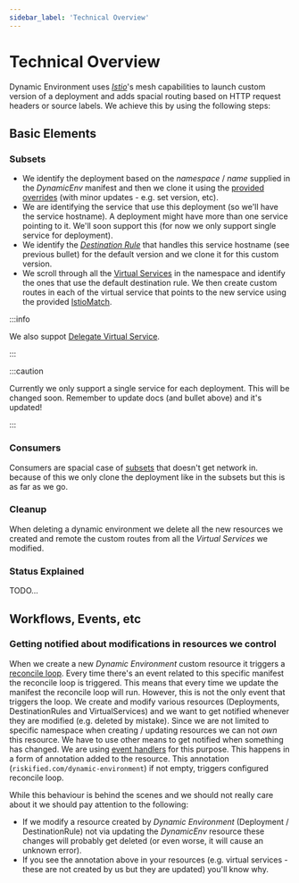 ```yaml
---
sidebar_label: 'Technical Overview'
---
```


# Technical Overview

Dynamic Environment uses [_Istio_][istio]'s mesh capabilities to launch custom version of a
deployment and adds spacial routing based on HTTP request headers or source labels. We achieve this
by using the following steps:

## Basic Elements

### Subsets

* We identify the deployment based on the _namespace_ / _name_ supplied in the _DynamicEnv_ manifest
  and then we clone it using the [provided overrides](../references/crd.md#subset) (with minor
  updates - e.g. set version, etc).
* We are identifying the service that use this deployment (so we'll have the service hostname). A
  deployment might have more than one service pointing to it. We'll soon support this (for now we
  only support single service for deployment).
* We identify the [_Destination Rule_][DR] that handles this service hostname (see previous bullet)
  for the default version and we clone it for this custom version.
* We scroll through all the [Virtual Services][VS] in the namespace and identify the ones that use
  the default destination rule. We then create custom routes in each of the virtual service that
  points to the new service using the provided [IstioMatch](../references/crd.md#istiomatch).

:::info

We also suppot [Delegate Virtual Service][delegate].

:::

:::caution

Currently we only support a single service for each deployment. This will be changed soon. Remember
to update docs (and bullet above) and it's updated!

:::

### Consumers

Consumers are spacial case of [subsets](#subsets) that doesn't get network in. because of this we
only clone the deployment like in the subsets but this is as far as we go.

### Cleanup

When deleting a dynamic environment we delete all the new resources we created and remote the custom
routes from all the _Virtual Services_ we modified.

### Status Explained

TODO...

## Workflows, Events, etc

### Getting notified about modifications in resources we control

When we create a new _Dynamic Environment_ custom resource it triggers
a [reconcile loop][reconcile-loop]. Every time there's an event related to this specific manifest
the reconcile loop is triggered. This means that every time we update the manifest the reconcile
loop will run. However, this is not the only event that triggers the loop. We create and modify
various resources (Deployments, DestinationRules and VirtualServices) and we want to get notified
whenever they are modified (e.g. deleted by mistake). Since we are not limited to specific namespace
when creating / updating resources we can not *own* this resource. We have to use other means to get
notified when something has changed. We are using [event handlers][event-handlers] for this purpose.
This happens in a form of annotation added to the resource. This
annotation (`riskified.com/dynamic-environment`) if not empty, triggers configured reconcile loop.

While this behaviour is behind the scenes and we should not really care about it we should pay
attention to the following:

* If we modify a resource created by _Dynamic Environment_ (Deployment / DestinationRule) not via
  updating the _DynamicEnv_ resource these changes will probably get deleted (or even worse, it will
  cause an unknown error).
* If you see the annotation above in your resources (e.g. virtual services - these are not created
  by us but they are updated) you'll know why.

[istio]: https://istio.io/

[DR]: https://istio.io/latest/docs/reference/config/networking/destination-rule/

[VS]: https://istio.io/latest/docs/reference/config/networking/virtual-service/

[delegate]: https://istio.io/latest/docs/reference/config/networking/virtual-service/#Delegate

[reconcile-loop]: https://sdk.operatorframework.io/docs/building-operators/golang/tutorial/#reconcile-loop

[event-handlers]: https://pkg.go.dev/sigs.k8s.io/controller-runtime/pkg/handler@v0.14.5#EventHandler
